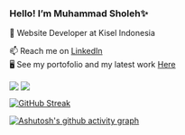 ### Hello! I’m Muhammad Sholeh✨
<p dir="auto">
<animated-image data-catalyst=""><a href="#" rel="nofollow" data-target="animated-image.originalLink" hidden=""><img src="https://user-images.githubusercontent.com/73097560/115834477-dbab4500-a447-11eb-908a-139a6edaec5c.gif" style="max-width: 100%;" data-target="animated-image.originalImage" hidden=""></a>
      <span class="AnimatedImagePlayer" data-target="animated-image.player">
        <a data-target="animated-image.replacedLink" class="AnimatedImagePlayer-images" href="#"></a>
      </span></animated-image>
</p>

🔭 Website Developer at Kisel Indonesia

📫 Reach me on [LinkedIn](https://www.linkedin.com/in/muhammad-sholeh11/)
<br>
:desktop_computer: See my portofolio and my latest work [Here](http://assyatier-portofolio.herokuapp.com/)


<img align="center" src="https://github-readme-stats.vercel.app/api?username=Assyatier21&show_icons=true&include_all_commits=true&count_private=true&hide=stars&theme=github_dark" /> 
 <img align="center" src="https://github-readme-stats.vercel.app/api/top-langs/?username=Assyatier21&layout=compact&count_private=true&theme=github_dark" />

[![GitHub Streak](https://github-readme-streak-stats.herokuapp.com?user=Assyatier21&theme=tokyonight_duo&date_format=j%20M%5B%20Y%5D)](https://git.io/streak-stats)
 
[![Ashutosh's github activity graph](https://activity-graph.herokuapp.com/graph?username=Assyatier21&theme=react-dark)](https://github.com/ashutosh00710/github-readme-activity-graph)

<!-- Updated on 15 July 2022 --!>
 


